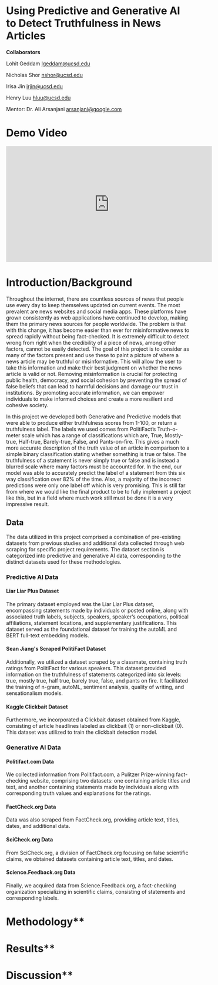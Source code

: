 # Using Predictive and Generative AI to Detect Truthfulness in News Articles

**Collaborators**
<!--To create line break: use 2 spaces after a line or use <br>-->
Lohit Geddam [lgeddam@ucsd.edu](mailto:lgeddam@ucsd.edu)

Nicholas Shor [nshor@ucsd.edu](mailto:nshor@ucsd.edu)

Irisa Jin [irjin@ucsd.edu](mailto:irjin@ucsd.edu)

Henry Luu [hluu@ucsd.edu](mailto:hluu@ucsd.edu)

Mentor: Dr. Ali Arsanjani [arsanjani@google.com](mailto:arsanjani@google.com)

# Demo Video
<iframe width="560" height="315" src="https://www.youtube.com/embed/EYTyIaHGdk4" frameborder="0" allowfullscreen></iframe>

<!--https://youtu.be/EYTyIaHGdk4-->

# Introduction/Background
Throughout the internet, there are countless sources of news that people use every day to keep themselves updated on current events. The most prevalent are news websites and social media apps. These platforms have grown consistently as web applications have continued to develop, making them the primary news sources for people worldwide. The problem is that with this change, it has become easier than ever for misinformative news to spread rapidly without being fact-checked. It is extremely difficult to detect wrong from right when the credibility of a piece of news, among other factors, cannot be easily detected. The goal of this project is to consider as many of the factors present and use these to paint a picture of where a news article may be truthful or misinformative. This will allow the user to take this information and make their best judgment on whether the news article is valid or not. Removing misinformation is crucial for protecting public health, democracy, and social cohesion by preventing the spread of false beliefs that can lead to harmful decisions and damage our trust in institutions. By promoting accurate information, we can empower individuals to make informed choices and create a more resilient and cohesive society. 

In this project we developed both Generative and Predictive models that were able to produce either truthfulness scores from 1-100, or return a truthfulness label. The labels we used comes from PolitiFact’s Truth-o-meter scale which has a range of classifications which are, True, Mostly-true, Half-true, Barely-true, False, and Pants-on-fire. This gives a much more accurate description of the truth value of an article in comparison to a simple binary classification stating whether something is true or false. The truthfulness of a statement is never simply true or false and is instead a blurred scale where many factors must be accounted for. In the end, our model was able to accurately predict the label of a statement from this six way classification over 82\% of the time. Also, a majority of the incorrect predictions were only one label off which is very promising. This is still far from where we would like the final product to be to fully implement a project like this, but in a field where much work still must be done it is a very impressive result.

## Data

The data utilized in this project comprised a combination of pre-existing datasets from previous studies and additional data collected through web scraping for specific project requirements. The dataset section is categorized into predictive and generative AI data, corresponding to the distinct datasets used for these methodologies.

### Predictive AI Data

#### Liar Liar Plus Dataset
The primary dataset employed was the Liar Liar Plus dataset, encompassing statements made by individuals or posted online, along with associated truth labels, subjects, speakers, speaker’s occupations, political affiliations, statement locations, and supplementary justifications. This dataset served as the foundational dataset for training the autoML and BERT full-text embedding models.

#### Sean Jiang's Scraped PolitiFact Dataset
Additionally, we utilized a dataset scraped by a classmate, containing truth ratings from PolitiFact for various speakers. This dataset provided information on the truthfulness of statements categorized into six levels: true, mostly true, half true, barely true, false, and pants on fire. It facilitated the training of n-gram, autoML, sentiment analysis, quality of writing, and sensationalism models.

#### Kaggle Clickbait Dataset
Furthermore, we incorporated a Clickbait dataset obtained from Kaggle, consisting of article headlines labeled as clickbait (1) or non-clickbait (0). This dataset was utilized to train the clickbait detection model.

### Generative AI Data

#### Politifact.com Data
We collected information from Politifact.com, a Pulitzer Prize-winning fact-checking website, comprising two datasets: one containing article titles and text, and another containing statements made by individuals along with corresponding truth values and explanations for the ratings.

#### FactCheck.org Data
Data was also scraped from FactCheck.org, providing article text, titles, dates, and additional data.

#### SciCheck.org Data
From SciCheck.org, a division of FactCheck.org focusing on false scientific claims, we obtained datasets containing article text, titles, and dates.

#### Science.Feedback.org Data
Finally, we acquired data from Science.Feedback.org, a fact-checking organization specializing in scientific claims, consisting of statements and corresponding labels.

# Methodology**

# Results**

# Discussion**


